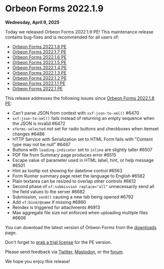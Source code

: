 # Orbeon Forms 2022.1.9

__Wednesday, April 9, 2025__

Today we released Orbeon Forms 2022.1.9 PE! This maintenance release contains bug-fixes and is recommended for all users of:

- [Orbeon Forms 2022.1.8 PE](orbeon-forms-2022.1.8.md)
- [Orbeon Forms 2022.1.7 PE](orbeon-forms-2022.1.7.md)
- [Orbeon Forms 2022.1.6 PE](orbeon-forms-2022.1.6.md)
- [Orbeon Forms 2022.1.5 PE](orbeon-forms-2022.1.5.md)
- [Orbeon Forms 2022.1.4 PE](orbeon-forms-2022.1.4.md)
- [Orbeon Forms 2022.1.3 PE](orbeon-forms-2022.1.3.md)
- [Orbeon Forms 2022.1.2 PE](orbeon-forms-2022.1.2.md)
- [Orbeon Forms 2022.1.1 PE](orbeon-forms-2022.1.1.md)
- [Orbeon Forms 2022.1 PE](orbeon-forms-2022.1.md)

This release addresses the following issues since [Orbeon Forms 2022.1.8 PE](orbeon-forms-2022.1.8.md):

- Can't parse JSON from context with `xxf:json-to-xml()` #6470
- `xxf:json-to-xml()` fails instead of returning an empty sequence when the JSON is invalid #6472
- `xforms-selected` not set for radio buttons and checkboxes when itemset changes #6486
- HTTP Service with Serialization set to HTML Form fails with "Content type may not be null" #6487
- Buttons with `loading-indicator` set to `inline` are slightly taller #6507
- PDF file from Summary page produces error #6515
- Escape value of parameter used in HTML label, hint, or help message #6501
- Hint as tooltip not showing for datetime control #6563
- Form Runner summary page reset the language to English #6582
- Plain textarea can be resized to overlap other controls #6612
- Second phase of `xf:submission replace="all"` unnecessarily send all the field values to the server #6682
- Submission, `send()` causing a new tab being opened #6792
- Add `xf:bind/@name` if missing #6860
- Reindex is triggered for attachments #6913
- Max aggregate file size not enforced when uploading multiple files #6606

You can download the latest version of Orbeon Forms from the [downloads](https://www.orbeon.com/download) page.

Don't forget to [grab a trial license](https://prod.orbeon.com/prod/fr/orbeon/register/new) for the PE version.

Please send feedback via [Twitter](https://twitter.com/orbeon), [Mastodon](https://mastodon.social/@orbeon), or the [forum](https://www.orbeon.com/community).

We hope you enjoy this release!
